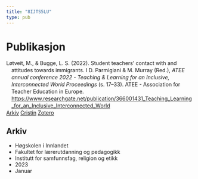 ```yaml
---
title: "8IJTS5LU"
type: pub
---
```

<h1>Publikasjon</h1>
<article id="csl-bib-container-8IJTS5LU" class="csl-bib-container">
  <div class="csl-bib-body" style="line-height: 1.35; padding-left: 1em; text-indent:-1em;">
  <div class="csl-entry">L&#xF8;tveit, M., &amp; Bugge, L. S. (2022). Student teachers&#x2019; contact with and attitudes towards immigrants. I D. Parmigiani &amp; M. Murray (Red.), <i>ATEE annual conference 2022 - Teaching &amp; Learning for an Inclusive, Interconnected World Proceedings</i> (s. 17&#x2013;33). ATEE - Association for Teacher Education in Europe. <a href="https://www.researchgate.net/publication/366001431_Teaching_Learning_for_an_Inclusive_Interconnected_World">https://www.researchgate.net/publication/366001431_Teaching_Learning_for_an_Inclusive_Interconnected_World</a></div>
</div>
  <div class="csl-bib-buttons">
    <a href="#taxonomy-article-8IJTS5LU" class="csl-bib-button">Arkiv</a>
    <a href="https://app.cristin.no/results/show.jsf?id=2107724" alt="Cristin URL" class="csl-bib-button">Cristin</a>
    <a href="http://zotero.org/groups/5402882/items/8IJTS5LU" alt="Zotero URL" class="csl-bib-button">Zotero</a>
  </div>
  <div id="csl-bib-meta-container-8IJTS5LU"></div>
</article>
<div id="csl-bib-meta-8IJTS5LU" class="csl-bib-meta">
  <article id="taxonomy-article-8IJTS5LU" class="taxonomy-article">
    <h1>Arkiv</h1>
    <ul>
      <li>Høgskolen i Innlandet</li>
      <li>Fakultet for lærerutdanning og pedagogikk</li>
      <li>Institutt for samfunnsfag, religion og etikk</li>
      <li>2023</li>
      <li>Januar</li>
    </ul>
  </article>
</div>
